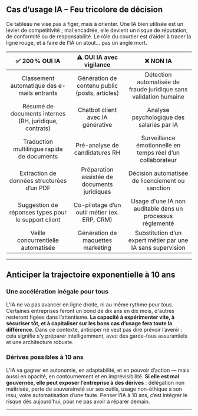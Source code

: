 
## Cas d’usage IA – Feu tricolore de décision

Ce tableau ne vise pas à figer, mais à orienter. Une IA bien utilisée est un levier de compétitivité ; mal encadrée, elle devient un risque de réputation, de conformité ou de responsabilité. Le rôle du courtier est d’aider à tracer la ligne rouge, et à faire de l’IA un atout… pas un angle mort.

| ✅ 200 % OUI IA | ⚠️ OUI IA avec vigilance | ❌ NON IA |
| :---: | :---: | :---: |
| Classement automatique des e-mails entrants | Génération de contenu public (posts, articles) | Détection automatisée de fraude juridique sans validation humaine |
| Résumé de documents internes (RH, juridique, contrats) | Chatbot client avec IA générative | Analyse psychologique des salariés par IA |
| Traduction multilingue rapide de documents | Pré-analyse de candidatures RH | Surveillance émotionnelle en temps réel d’un collaborateur |
| Extraction de données structurées d’un PDF | Préparation assistée de documents juridiques | Décision automatisée de licenciement ou sanction |
| Suggestion de réponses types pour le support client | Co-pilotage d’un outil métier (ex. ERP, CRM) | Usage d'une IA non auditable dans un processus réglementé |
| Veille concurrentielle automatisée | Génération de maquettes marketing | Substitution d’un expert métier par une IA sans supervision |

---

## Anticiper la trajectoire exponentielle à 10 ans

### **Une accélération inégale pour tous**

L’IA ne va pas avancer en ligne droite, ni au même rythme pour tous. Certaines entreprises feront un bond de dix ans en dix mois, d'autres resteront figées dans l’attentisme. **La capacité à expérimenter vite, à sécuriser tôt, et à capitaliser sur les bons cas d’usage fera toute la différence.** Dans ce contexte, anticiper ne veut pas dire prévoir l’avenir : cela signifie s’y préparer intelligemment, avec des garde-fous assurantiels et une architecture robuste.

### **Dérives possibles à 10 ans**

L’IA va gagner en autonomie, en adaptabilité, et en pouvoir d’action — mais aussi en opacité, en contournement et en imprévisibilité. **Si elle est mal gouvernée, elle peut exposer l’entreprise à des dérives** : délégation non maîtrisée, perte de souveraineté sur ses outils, usage non-éthique à son insu, voire automatisation d’une faute. Penser l’IA à 10 ans, c’est intégrer le risque dès aujourd’hui, pour ne pas avoir à réparer demain.

---
